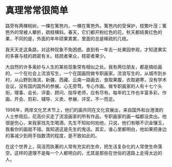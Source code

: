# 真理常常很简单

路旁有两棵桃树，一棵在篱笆内，一棵在篱笆外。篱笆内的受保护，枝繁叶茂；篱笆外的常被人攀折，疏枝横斜。春天，它们都开粉红色的花，秋天都结黄红色的果，不同的是，外面的年年硕果累累，里面的总是稀疏的几枝。 

我天天走这条路，对这种现象不免困惑。直到有一年去一处果园参观，才知道果实的多寡与枝的疏密有关。枝疏者果众，枝密者果少。 

大自然的许多奥妙与人生的某些现象常有相似之处。我有两位朋友，都是搞绘画的，一个在社会上流浪写生，一个在国画院做专职画家。流浪写生的，从城市到乡村，从山野到海滨，新疆、西藏、云南一路画去，食取果腹，衣取避寒，没有学术会议，没有国内国外的参展。心无旁骛，专心作画。做专职画家的人有十七个头衔，理事、会长、评委、顾问、指导老师，应有尽有。每年的工作也丰富多彩，作画、开会、剪彩、辅导、义卖、参展、评奖，不一而足。 

1998年，两岸文化艺术节上，他们的画共同在文化宫展出，来自国外和台港澳的人士参观后，花高价买走了流浪画家的所有作品，专职画家的画一幅都没卖出。他很是伤心，来我家找先生喝酒，先生不知如何劝他，只说，他们有眼不识金镶玉，我看你的画就不错。我知道这是先生的鬼话。其实，谁心里都明白，他如果把身边的事减少到用手指数清的程度，是不致如此的。 

在这个世界上，简洁而执著的人常有充实的生命，把生活复杂化的人常使生命落空。这样的道理不是每一个人都明白的，尤其是那些在世俗的道路上走得太远的人。
 